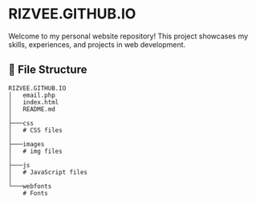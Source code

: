 # RIZVEE.GITHUB.IO

Welcome to my personal website repository! This project showcases my skills, experiences, and projects in web development.


## :file_folder: File Structure

```plaintext
RIZVEE.GITHUB.IO
│   email.php
│   index.html
│   README.md
│
├───css
│   # CSS files
│
├───images
│   # img files
│
├───js
│   # JavaScript files
│
└───webfonts
    # Fonts
